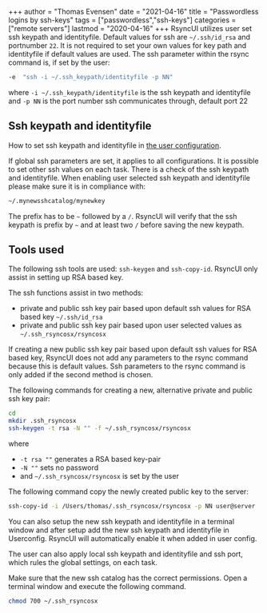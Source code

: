 +++
author = "Thomas Evensen"
date = "2021-04-16"
title = "Passwordless logins by ssh-keys"
tags = ["passwordless","ssh-keys"]
categories = ["remote servers"]
lastmod = "2020-04-16"
+++
RsyncUI utilizes user set ssh keypath and identityfile. Default values for ssh are `~/.ssh/id_rsa` and portnumber `22`. It is not required to set your own values for key path and identityfile if default values are used. The ssh parameter within the rsync command is, if set by the user:

```bash
-e  "ssh -i ~/.ssh_keypath/identityfile -p NN"
```

where `-i ~/.ssh_keypath/identityfile` is the ssh keypath and identityfile and `-p NN` is the port number ssh communicates through, default port 22

## Ssh keypath and identityfile

How to set ssh keypath and identityfile in [the user configuration](/post/sshsettings/).

If global ssh parameters are set, it applies to all configurations. It is possible to set other ssh values on each task. There is a check of the ssh keypath and identityfile. When enabling user selected ssh keypath and identityfile please make sure it is in compliance with:

```bash
~/.mynewsshcatalog/mynewkey
```

The prefix has to be `~` followed by a `/`. RsyncUI will verify that the ssh keypath is prefix by `~` and at least two `/` before saving the new keypath.

## Tools used

The following ssh tools are used: `ssh-keygen` and `ssh-copy-id`. RsyncUI only assist in setting up RSA based key.

The ssh functions assist in two methods:

- private and public ssh key pair based upon default ssh values for RSA based key `~/.ssh/id_rsa`
- private and public ssh key pair based upon user selected values as `~/.ssh_rsyncosx/rsyncosx`

If creating a new public ssh key pair based upon default ssh values for RSA based key, RsyncUI does not add any parameters to the rsync command because this is default values. Ssh parameters to the rsync command is only added if the second method is chosen.

The following commands for creating a new, alternative private and public ssh key pair:

```bash
cd
mkdir .ssh_rsyncosx
ssh-keygen -t rsa -N "" -f ~/.ssh_rsyncosx/rsyncosx
```

where

- `-t rsa ""` generates a RSA based key-pair
- `-N ""` sets no password
- and `~/.ssh_rsyncosx/rsyncosx` is set by the user

The following command copy the newly created public key to the server:

```bash
ssh-copy-id -i /Users/thomas/.ssh_rsyncosx/rsyncosx -p NN user@server
```

You can also setup the new ssh keypath and identityfile in a terminal window and after setup add the new ssh keypath and identityfile in Userconfig. RsyncUI will automatically enable it when added in user config.

The user can also apply local ssh keypath and identityfile and ssh port, which rules the global settings, on each task.

Make sure that the new ssh catalog has the correct permissions. Open a terminal window and execute the following command.

```bash
chmod 700 ~/.ssh_rsyncosx
```
